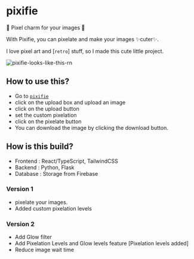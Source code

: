 # pixifie
💖 Pixel charm for your images 💖

With Pixifie, you can pixelate and make your images ✨cuter✨.

I love pixel art and [`retro`] stuff, so I made this cute little project. 

![pixifie-looks-like-this-rn](https://firebasestorage.googleapis.com/v0/b/pixifie-2f67b.appspot.com/o/do-not-delete%2FScreenshot%202024-01-23%20at%2011.13.10%20PM.png?alt=media&token=50f780f6-c95f-41c9-aca6-b172f4463344)


## How to use this?

- Go to [`pixifie`](https://pixifie-frontend.vercel.app/)
- click on the upload box and upload an image
- click on the upload button
- set the custom pixelation
- click on the pixelate button
- You can download the image by clicking the download button.

## How is this build?

- Frontend : React/TypeScript, TailwindCSS
- Backend : Python, Flask
- Database : Storage from Firebase

### Version 1
- pixelate your images.
- Added custom pixelation levels

### Version 2
- Add Glow filter
- Add Pixelation Levels and Glow levels feature [Pixelation levels added]
- Reduce image wait time
